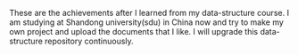 These are the achievements after I learned from my data-structure course.
I am studying at Shandong university(sdu) in China now and try to make my own project and upload the documents that I like.
I will upgrade this data-structure repository continuously.
